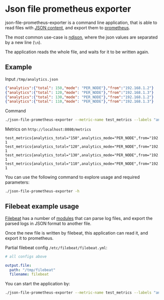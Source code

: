 # Json file prometheus exporter

json-file-prometheus-exporter is a command line application,
that is able to read files with [JSON content](https://www.json.org/),
and export them to [prometheus](https://prometheus.io/).

The most common use-case is [ndjson](http://ndjson.org/),
where the json values are separated by a new line (`\n`).

The application reads the whole file,
and waits for it to be written again.

## Example

Input `/tmp/analytics.json`

```json
{"analytics":{"total": 150,"mode": "PER_NODE"},"from":"192.168.1.2"}
{"analytics":{"total": 120,"mode": "PER_NODE"},"from":"192.168.1.3"}
{"analytics":{"total": 130,"mode": "PER_NODE"},"from":"192.168.1.2"}
{"analytics":{"total": 110,"mode": "PER_NODE"},"from":"192.168.1.3"}
```

Command

```sh
./json-file-prometheus-exporter --metric-name test_metrics --labels "analytics.total,analytics.mode,from" /tmp/analytics.json
```

Metrics on `http://localhost:8080/metrics`

```text
test_metrics{analytics_total="150",analytics_mode="PER_NODE",from="192.168.1.2"} 1
test_metrics{analytics_total="120",analytics_mode="PER_NODE",from="192.168.1.3"} 1
test_metrics{analytics_total="130",analytics_mode="PER_NODE",from="192.168.1.2"} 1
test_metrics{analytics_total="110",analytics_mode="PER_NODE",from="192.168.1.3"} 1
```

You can use the following command to explore usage and required parameters:

```sh
./json-file-prometheus-exporter -h
```

## Filebeat example usage

[Filebeat](https://www.elastic.co/guide/en/beats/filebeat/current/filebeat-overview.html) has a number of
[modules](https://www.elastic.co/guide/en/beats/filebeat/current/configuration-filebeat-modules.html) that can parse log files,
and export the parsed logs in JSON format to another file.

Once the new file is written by filebeat,
this application can read it,
and export it to prometheus.

Partial filebeat config `/etc/filebeat/filebeat.yml`:

```yml
# all configs above

output.file:
  path: "/tmp/filebeat"
  filename: filebeat
```

You can start the application by:

```sh
./json-file-prometheus-exporter --metric-name test_metrics --labels "analytics.total,analytics.mode,from" /tmp/filebeat/filebeat-20221031.ndjson
```
